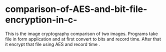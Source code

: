 # comparison-of-AES-and-bit-file-encryption-in-c-
This is the image cryptography comparison of two images.
Programs take file in form application and at first convert to bits and record time.
After that it encrypt that file using AES and record time .
